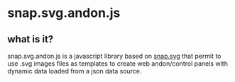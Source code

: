 snap.svg.andon.js
==============

what is it?
--------------
snap.svg.andon.js is a javascript library based on [snap.svg](http://snapsvg.io/) that permit to use .svg images files as templates to create web andon/control panels with dynamic data loaded from a json data source.



